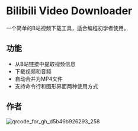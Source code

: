 # Bilibili Video Downloader

一个简单的B站视频下载工具，适合编程初学者使用。

## 功能

- 从B站链接中提取视频信息
- 下载视频和音频
- 自动合并为MP4文件
- 支持命令行和图形界面两种使用方式

## 作者
![qrcode_for_gh_d5b46b926293_258](https://github.com/user-attachments/assets/93df9efc-982c-4343-b1ed-d3e5daf1fd0d)
